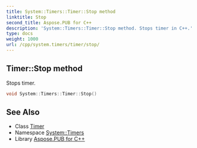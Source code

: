 ```yaml
---
title: System::Timers::Timer::Stop method
linktitle: Stop
second_title: Aspose.PUB for C++
description: 'System::Timers::Timer::Stop method. Stops timer in C++.'
type: docs
weight: 1000
url: /cpp/system.timers/timer/stop/
---
```

## Timer::Stop method


Stops timer.

```cpp
void System::Timers::Timer::Stop()
```

## See Also

* Class [Timer](../)
* Namespace [System::Timers](../../)
* Library [Aspose.PUB for C++](../../../)
